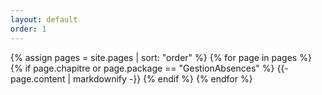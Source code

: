 ```yaml
---
layout: default
order: 1
---
```


{% assign pages = site.pages | sort: "order" %}
{% for page in pages %}
  {% if page.chapitre or page.package == "GestionAbsences" %}
    {{- page.content | markdownify -}}
  {% endif %}
{% endfor %}

